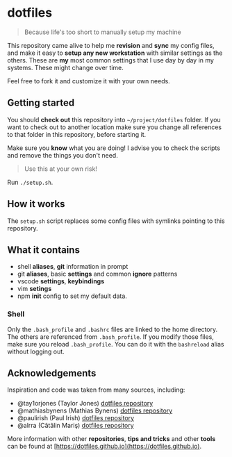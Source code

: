 # dotfiles

> Because life's too short to manually setup my machine

This repository came alive to help me **revision** and **sync** my config files, and make it easy to **setup any new workstation** with similar settings as the others.
These are **my** most common settings that I use day by day in my systems. These might change over time.

Feel free to fork it and customize it with your own needs.

## Getting started

You should **check out** this repository into `~/project/dotfiles` folder.
If you want to check out to another location make sure you change all references to that folder in this repository, before starting it.

Make sure you **know** what you are doing! I advise you to check the scripts and remove the things you don't need.

> Use this at your own risk!

Run `./setup.sh`.

## How it works

The `setup.sh` script replaces some config files with symlinks pointing to this repository.

## What it contains

* shell **aliases**, **git** information in prompt
* git **aliases**, basic **settings** and common **ignore** patterns
* vscode **settings**, **keybindings**
* vim **setings**
* npm **init** config to set my default data.

### Shell

Only the `.bash_profile` and `.bashrc` files are linked to the home directory. The others are referenced from `.bash_profile`.
If you modify those files, make sure you reload `.bash_profile`. You can do it with the `bashreload` alias without logging out.

## Acknowledgements

Inspiration and code was taken from many sources, including:

* @tay1orjones (Taylor Jones)  [dotfiles repository](https://github.com/tay1orjones/dotfiles)
* @mathiasbynens (Mathias Bynens) [dotfiles repository](https://github.com/mathiasbynens/dotfiles)
* @paulirish (Paul Irish) [dotfiles repository](https://github.com/paulirish/dotfiles)
* @alrra (Cãtãlin Mariş) [dotfiles repository](https://github.com/alrra/dotfiles)

More information with other **repositories**, **tips and tricks** and other **tools** can be found at [https://dotfiles.github.io](https://dotfiles.github.io).
